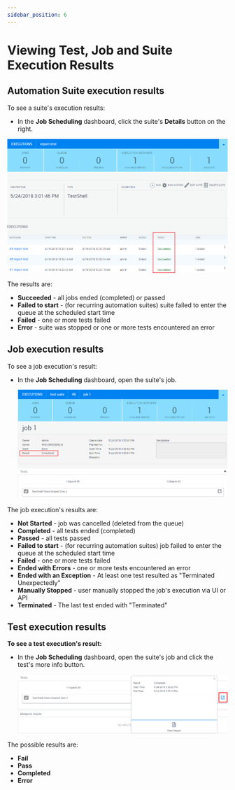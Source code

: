 ```yaml
---
sidebar_position: 6
---
```


# Viewing Test, Job and Suite Execution Results

## Automation Suite execution results

To see a suite's execution results:

- In the **Job Scheduling** dashboard, click the suite's **Details** button on the right.
    

![](/Images/CloudShell-Portal/Scheduling-Jobs/ExecutionResultSuite.png)

The results are:

- **Succeeded** - all jobs ended (completed) or passed
- **Failed to start** - (for recurring automation suites) suite failed to enter the queue at the scheduled start time
- **Failed** - one or more tests failed
- **Error** - suite was stopped or one or more tests encountered an error

## Job execution results

To see a job execution's result:

- In the **Job Scheduling** dashboard, open the suite's job.
    
    ![](/Images/CloudShell-Portal/Scheduling-Jobs/ExecutionResultJob.png)
    

The job execution's results are:

- **Not Started** - job was cancelled (deleted from the queue)
- **Completed** \- all tests ended (completed)
- **Passed** \- all tests passed
- **Failed to start** - (for recurring automation suites) job failed to enter the queue at the scheduled start time
- **Failed** \- one or more tests failed
- **Ended with Errors** \- one or more tests encountered an error
- **Ended with an Exception** - At least one test resulted as "Terminated Unexpectedly"
- **Manually Stopped** \- user manually stopped the job's execution via UI or API
- **Terminated** - The last test ended with "Terminated"

## Test execution results

**To see a test execution's result:**

- In the **Job Scheduling** dashboard, open the suite's job and click the test's more info button.
    
    ![](/Images/CloudShell-Portal/Scheduling-Jobs/ExecutionResultTest.png)
    

The possible results are:

- **Fail**
- **Pass**
- **Completed**
- **Error**
